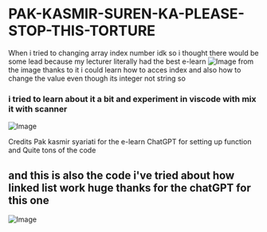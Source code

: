 # PAK-KASMIR-SUREN-KA-PLEASE-STOP-THIS-TORTURE
When i tried to changing array index number idk so i thought there would be some lead because my lecturer literally had the best e-learn
![Image](https://github.com/user-attachments/assets/6ad4fee1-e07c-4a64-8d39-656887585011)
from the image thanks to it i could learn how to acces index and also how to change the value even though its integer not string so 
### i tried to learn about it a bit and experiment in viscode with mix it with scanner
![Image](https://github.com/user-attachments/assets/5586ab3f-6fc9-4a30-9892-8b16824aed16)

Credits
Pak kasmir syariati for the e-learn
ChatGPT for setting up function and Quite tons of the code
## and this is also the code i've tried about how linked list work huge thanks for the chatGPT for this one
![Image](https://github.com/user-attachments/assets/5dee9fe1-3888-436c-aac1-8e6809fdd5fa)
